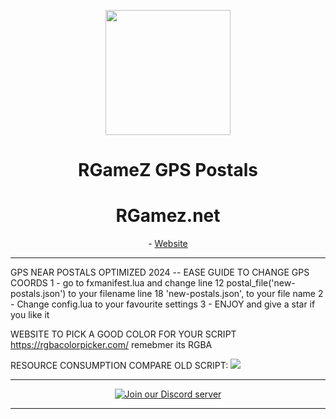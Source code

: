 <p align="center"><img src="https://imgur.com/W1dzVBA.png" width="200" height="200" /></p>
<h1 align='center'>RGameZ GPS Postals</h1>
<h1 align='center'> RGamez.net </a></h1>
<p align='center'> - <a href='https://rgamez.net/'>Website</a></p>
<hr>
GPS NEAR POSTALS OPTIMIZED 2024
-- EASE GUIDE TO CHANGE GPS COORDS
1 - go to fxmanifest.lua and change
 line 12 postal_file('new-postals.json') to your filename
 line 18 'new-postals.json', to your file name
2 - Change config.lua to your favourite settings
3 - ENJOY and give a star if you like it

WEBSITE TO PICK A GOOD COLOR FOR YOUR SCRIPT
https://rgbacolorpicker.com/ remebmer its RGBA

RESOURCE CONSUMPTION COMPARE OLD SCRIPT:
<img src="https://cdn.discordapp.com/attachments/1094565099055878186/1256853226981036052/image.png?ex=66824748&is=6680f5c8&hm=3ed78d775dd1681f369834c37cf133ef75c56485e1e39fdd22a06e03be3c273f&"/>
<hr>

<p align="center">
  <a href="https://discord.gg/CCnee9sQkG">
    <img src="https://img.shields.io/badge/-Join%20our%20Discord-7289DA?style=flat-square&logo=discord&logoColor=white" alt="Join our Discord server">
  </a>
</p>

<hr>